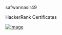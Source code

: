 safwannasir49


HackerRank Certificates

[![image](https://github.com/safwannasir49/Hackerrank/assets/127377148/29831d3e-5338-4529-91fe-6a66b78a3e8c)]([https://www.hackerrank.com/certificates/9ed81018b290](https://github.com/safwannasir49/Hackerrank/blob/main/Hackerrank/HackerRank%20Skills%20Certification/SQL%20(Basic)%20Certificate/sql_basic%20certificate.pdf))
